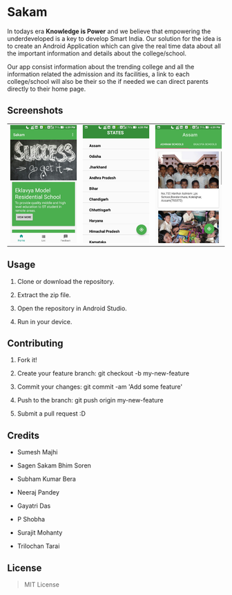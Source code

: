 # Sakam

In todays era **Knowledge is Power** and we believe that empowering the underdeveloped is a key to develop Smart India. Our solution for the  idea is to create an Android Application which can give the real time data about all the important information and details about the college/school.

Our app consist information about the trending college and all the information related the admission and its facilities, a link to each college/school will also be their so the if needed we can direct parents directly to their home page.

## Screenshots

|                              |                                |                                |
| ---------------------------- | ------------------------------ | ------------------------------ |
| ![Home](/sakam_img/home.jpg) | ![List](/sakam_img/select.jpg) | ![List](/sakam_img/detail.jpg) |

## Usage

1. Clone or download the repository.

1. Extract the zip file.

1. Open the repository in Android Studio.

1. Run in your device.

## Contributing

1. Fork it!

1. Create your feature branch: git checkout -b my-new-feature

1. Commit your changes: git commit -am 'Add some feature'

1. Push to the branch: git push origin my-new-feature

1. Submit a pull request :D

## Credits

* Sumesh Majhi

* Sagen Sakam Bhim Soren

* Subham Kumar Bera

* Neeraj Pandey

* Gayatri Das

* P Shobha

* Surajit Mohanty

* Trilochan Tarai

## License

> MIT License